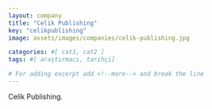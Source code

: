 ```yaml
---
layout: company
title: "Celik Publishing"
key: "celikpublishing"
image: assets/images/companies/celik-publishing.jpg

categories: #[ cat1, cat2 ]
tags: #[ araştırmacı, tarihçi]

# For adding excerpt add <!--more--> and break the line
---
```

Celik Publishing.
